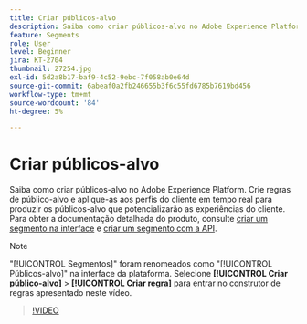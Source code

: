 ```yaml
---
title: Criar públicos-alvo
description: Saiba como criar públicos-alvo no Adobe Experience Platform.
feature: Segments
role: User
level: Beginner
jira: KT-2704
thumbnail: 27254.jpg
exl-id: 5d2a8b17-baf9-4c52-9ebc-7f058ab0e64d
source-git-commit: 6abeaf0a2fb246655b3f6c55fd6785b7619bd456
workflow-type: tm+mt
source-wordcount: '84'
ht-degree: 5%

---
```


# Criar públicos-alvo

Saiba como criar públicos-alvo no Adobe Experience Platform. Crie regras de público-alvo e aplique-as aos perfis do cliente em tempo real para produzir os públicos-alvo que potencializarão as experiências do cliente. Para obter a documentação detalhada do produto, consulte [criar um segmento na interface](https://experienceleague.adobe.com/docs/experience-platform/segmentation/ui/overview.html?lang=pt-BR) e [criar um segmento com a API](https://experienceleague.adobe.com/docs/experience-platform/segmentation/tutorials/create-a-segment.html?lang=pt-BR).

>[!NOTE]
>
> &quot;[!UICONTROL Segmentos]&quot; foram renomeados como &quot;[!UICONTROL Públicos-alvo]&quot; na interface da plataforma. Selecione **[!UICONTROL Criar público-alvo]** > **[!UICONTROL Criar regra]** para entrar no construtor de regras apresentado neste vídeo.

>[!VIDEO](https://video.tv.adobe.com/v/31685?learn=on&enablevpops&captions=por_br)

